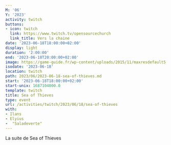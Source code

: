 ```yaml
---
M: '06'
Y: '2023'
activity: twitch
buttons:
- icon: twitch
  link: https://www.twitch.tv/opensourcechurch
  link_title: Vers la chaine
date: '2023-06-18T18:00:00+02:00'
display: light
duration: '2:00:00'
end: '2023-06-18T20:00:00+02:00'
image: https://game-guide.fr/wp-content/uploads/2015/11/maxresdefault5.jpg
isodate: '2023-06-18'
location: twitch
path: 2023/06/2023-06-18-sea-of-thieves.md
start: '2023-06-18T18:00:00+02:00'
start-unix: 1687104000.0
template: twitch
title: Sea of Thieves
type: event
url: /activities/twitch/2023/06/18/sea-of-thieves
with:
- Ilans
- Elyius
-  "Saladeverte"
---
```

La suite de Sea of Thieves